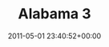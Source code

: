---
title:		"Alabama 3"
type:		"photos"
mediatype:		"upload"
location:		"Louth, Ireland"
date:		"2011-05-01 23:40:52+00:00"
album:		"music"
filename:		"alabama-3-stage.md"
series:		"vantastival"
cl_public_id:		"music/alabama-3-stage"
cl_version:		1497004838
format:		"tiff"
bytes:		5315936
width:		2560
height:		1440
colours:
- "#232323"
- "#848484"
- "#D1D0D0"
- "#7D7D7C"
exposure_mode:		"Manual"
program:		"Manual"
aperture:		"5.0"
focal_length:		"18.0 mm"
iso:		"4000"
shutter_speed:		"1/50"
metering:		"Multi-segment"
flash:		"Off, Did not fire"
white_balance:		"Custom"
colour_temp:		"3450"
has_crop:		"false"
orientation:		"Horizontal (normal)"
camera_model:		"NIKON D7000"
lens_info:		"18-200mm f/3.5-5.6"
artist:		"No artist info"
x_resolution:		"300"
y_resolution:		"300"
---